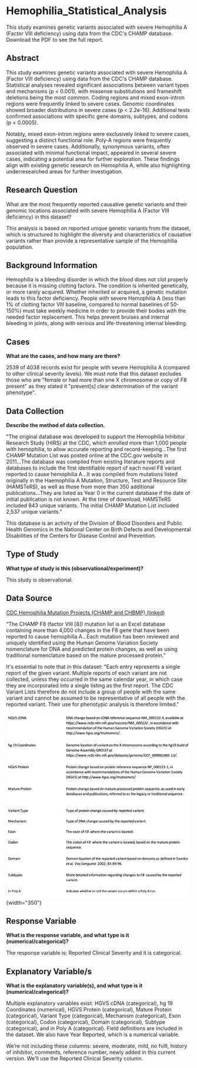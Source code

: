 # Hemophilia_Statistical_Analysis
This study examines genetic variants associated with severe Hemophilia A (Factor VIII deficiency) using data from the CDC's CHAMP database. Download the PDF to see the full report.

## Abstract

This study examines genetic variants associated with severe Hemophilia A (Factor VIII deficiency) using data from the CDC's CHAMP database. Statistical analyses revealed significant associations between variant types and mechanisms (p \< 0.001), with missense substitutions and frameshift deletions being the most common. Coding regions and mixed exon-intron regions were frequently linked to severe cases. Genomic coordinates showed broader distributions in severe cases (p \< 2.2e-16). Additional tests confirmed associations with specific gene domains, subtypes, and codons (p \< 0.0005).

Notably, mixed exon-intron regions were exclusively linked to severe cases, suggesting a distinct functional role. Poly-A regions were frequently observed in severe cases. Additionally, synonymous variants, often associated with minimal functional impact, appeared in several severe cases, indicating a potential area for further exploration. These findings align with existing genetic research on Hemophilia A, while also highlighting underresearched areas for further investigation.

## **Research Question**

What are the most frequently reported causative genetic variants and their genomic locations associated with severe Hemophilia A (Factor VIII deficiency) in this dataset?

This analysis is based on reported unique genetic variants from the dataset, which is structured to highlight the diversity and characteristics of causative variants rather than provide a representative sample of the Hemophilia population.

## **Background Information**

Hemophilia is a bleeding disorder in which the blood does not clot properly because it is missing clotting factors. The condition is inherited genetically, or more rarely acquired. Whether inherited or acquired, a genetic mutation leads to this factor deficiency. People with severe Hemophilia A (less than 1% of clotting factor VIII baseline, compared to normal baselines of 50-150%) must take weekly medicine in order to provide their bodies with the needed factor replacement. This helps prevent bruises and internal bleeding in joints, along with serious and life-threatening internal bleeding.

## **Cases**

**What are the cases, and how many are there?**

2539 of 4038 records exist for people with severe Hemophilia A (compared to other clinical severity levels). We must note that this dataset excludes those who are "female or had more than one X chromosome or copy of F8 present" as they stated it "prevent\[s\] clear determination of the variant phenotype".

## **Data Collection**

**Describe the method of data collection.**

"The original database was developed to support the Hemophilia Inhibitor Research Study (HIRS) at the CDC, which enrolled more than 1,000 people with hemophilia, to allow accurate reporting and record-keeping...The first CHAMP Mutation List was posted online at the CDC.gov website in 2011...The database was compiled from existing literature reports and databases to include the first identifiable report of each novel F8 variant reported to cause hemophilia A...It was compiled from mutations listed originally in the Haemophilia A Mutation, Structure, Test and Resource Site (HAMSTeRS), as well as those from more than 350 additional publications...They are listed as Year 0 in the current database if the date of initial publication is not known. At the time of download, HAMSTeRS included 943 unique variants. The initial CHAMP Mutation List included 2,537 unique variants."

This database is an activity of the Division of Blood Disorders and Public Health Genomics in the National Center on Birth Defects and Developmental Disabilities of the Centers for Disease Control and Prevention.

## **Type of Study**

**What type of study is this (observational/experiment)?**

This study is observational.

## **Data Source**

[CDC Hemophilia Mutation Projects (CHAMP and CHBMP) (linked)](https://www.cdc.gov/hemophilia/mutation-project/index.html)

“The CHAMP F8 (factor VIII \[8\]) mutation list is an Excel database containing more than 4,000 changes in the F8 gene that have been reported to cause hemophilia A…Each mutation has been reviewed and uniquely identified using the Human Genome Variation Society nomenclature for DNA and predicted protein changes, as well as using traditional nomenclature based on the mature processed protein.”

It's essential to note that in this dataset: "Each entry represents a single report of the given variant. Multiple reports of each variant are not collected, unless they occurred in the same calendar year, in which case they are incorporated into a single listing as the first report. The CDC Variant Lists therefore do not include a group of people with the same variant and cannot be assumed to be representative of all people with the reported variant. Their use for phenotypic analysis is therefore limited."

![Field Definitions from CHAMP Data Workbook](images/field_definitions_CHAMP.png){width="350"}

## **Response Variable**

**What is the response variable, and what type is it (numerical/categorical)?**

The response variable is: Reported Clinical Severity and it is categorical.

## **Explanatory Variable/s**

**What is the explanatory variable(s), and what type is it (numerical/categorical)?**

Multiple explanatory variables exist: HGVS cDNA (categorical), hg 19 Coordinates (numerical), HGVS Protein (categorical), Mature Protein (categorical), Variant Type (categorical), Mechanism (categorical), Exon (categorical), Codon (categorical), Domain (categorical), Subtype (categorical), and in Poly A (categorical). Field definitions are included in the dataset. We also have Year Reported, which is a numerical variable.

We’re not including these columns: severe, moderate, mild, no fvIII, history of inhibitor, comments, reference number, newly added in this current version. We'll use the Reported Clinical Severity column.

